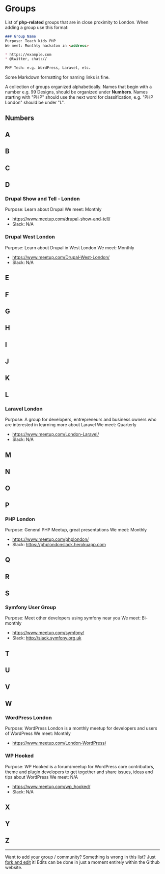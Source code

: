 # Groups

List of **php-related** groups that are in close proximity to London.  When adding a group use this format:

``` markdown
### Group Name  
Purpose: Teach kids PHP
We meet: Monthly hackaton in <address>

* https://example.com
* @twitter, chat://

PHP Tech: e.g. WordPress, Laravel, etc.
```

Some Markdown formatting for naming links is fine.

A collection of groups organized alphabetically. Names that begin with a number e.g. 99 Designs, should be organized under **Numbers**. Names starting with "PHP" should use the next word for classification, e.g. "PHP London" should be under "L".


## Numbers


## A

## B

## C

## D

### Drupal Show and Tell - London

Purpose: Learn about Drupal
We meet: Monthly

* https://www.meetup.com/drupal-show-and-tell/
* Slack: N/A

### Drupal West London

Purpose: Learn about Drupal in West London
We meet: Monthly

* https://www.meetup.com/Drupal-West-London/
* Slack: N/A

## E

## F

## G

## H

## I

## J

## K

## L

### Laravel London

Purpose: A group for developers, entrepreneurs and business owners who are interested in learning more about Laravel
We meet: Quarterly

* https://www.meetup.com/London-Laravel/
* Slack: N/A

## M

## N

## O

## P

###  PHP London

Purpose: General PHP Meetup, great presentations
We meet: Monthly

* https://www.meetup.com/phplondon/
* Slack: https://phplondonslack.herokuapp.com

## Q

## R

## S

### Symfony User Group

Purpose: Meet other developers using symfony near you
We meet: Bi-monthly

* https://www.meetup.com/symfony/
* Slack: http://slack.symfony.org.uk

## T

## U

## V

## W

### WordPress London

Purpose: WordPress London is a monthly meetup for developers and users of WordPress
We meet: Monthly

* https://www.meetup.com/London-WordPress/

### WP Hooked

Purpose: WP Hooked is a forum/meetup for WordPress core contributors, theme and plugin developers to get together and share issues, ideas and tips about WordPress
We meet: N/A

* https://www.meetup.com/wp_hooked/
* Slack: N/A

## X

## Y

## Z

----
Want to add your group / community? Something is wrong in this list? Just <a href="https://github.com/alister/php-in-london/edit/master/companies.md">fork and edit</a> it!  Edits can be done in just a moment entirely within the Github website.
